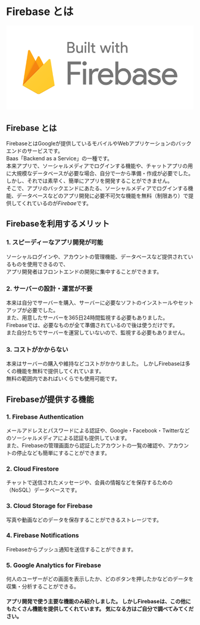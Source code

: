 # Firebase とは

<img src="./img/Built_with_Firebase_Logo_Light.png">

## Firebase とは
FirebaseとはGoogleが提供しているモバイルやWebアプリケーションのバックエンドのサービスです。  
Baas「Backend as a Service」の一種です。  
本来アプリで、ソーシャルメディアでログインする機能や、チャットアプリの用に大規模なデータベースが必要な場合、自分で一から準備・作成が必要でした。  
しかし、それでは素早く、簡単にアプリを開発することができません。  
そこで、アプリのバックエンドにあたる、ソーシャルメディアでログインする機能、データベースなどのアプリ開発に必要不可欠な機能を無料（制限あり）で提供してくれているのが*Firebae*です。  

## Firebaseを利用するメリット

### 1. スピーディーなアプリ開発が可能
ソーシャルログインや、アカウントの管理機能、データベースなど提供されているものを使用できるので、  
アプリ開発者はフロントエンドの開発に集中することができます。

### 2. サーバーの設計・運営が不要
本来は自分でサーバーを購入、サーバーに必要なソフトのインストールやセットアップが必要でした。  
また、用意したサーバーを365日24時間監視する必要もありました。  
Firebaseでは、必要なものが全て準備されているので後は使うだけです。  
また自分たちでサーバーを運営していないので、監視する必要もありません。

### 3. コストがかからない
本来はサーバーの購入や維持などコストがかかりました。
しかしFirebaseは多くの機能を無料で提供してくれています。  
無料の範囲内であればいくらでも使用可能です。

## Firebaseが提供する機能

### 1. Firebase Authentication
メールアドレスとパスワードによる認証や、Google・Facebook・Twitterなどのソーシャルメディアによる認証も提供しています。  
また、Firebaseの管理画面から認証したアカウントの一覧の確認や、アカウントの停止なども簡単にすることができます。

### 2. Cloud Firestore
チャットで送信されたメッセージや、会員の情報などを保存するための（NoSQL）データベースです。  

### 3. Cloud Storage for Firebase
写真や動画などのデータを保存することができるストレージです。

### 4. Firebase Notifications
Firebaseからプッシュ通知を送信することができます。

### 5. Google Analytics for Firebase
何人のユーザーがどの画面を表示したか、どのボタンを押したかなどのデータを収集・分析することができる。



#### アプリ開発で使う主要な機能のみ紹介しました。  しかしFirebaseは、この他にもたくさん機能を提供してくれています。  気になる方はご自分で調べてみてください。  
